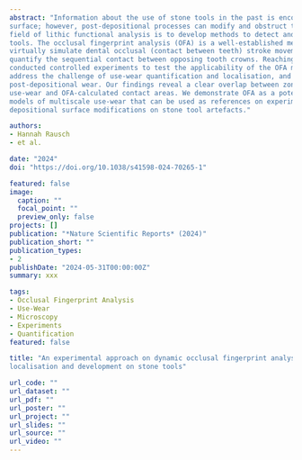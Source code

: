 ```yaml
---
abstract: "Information about the use of stone tools in the past is encoded in the wear patterns left on their
surface; however, post-depositional processes can modify and obstruct these traces. One aim in the
field of lithic functional analysis is to develop methods to detect and quantify these traces on stone
tools. The occlusal fingerprint analysis (OFA) is a well-established method in dental wear studies to
virtually simulate dental occlusal (contact between teeth) stroke movements and thus locate and
quantify the sequential contact between opposing tooth crowns. Reaching across disciplines, we
conducted controlled experiments to test the applicability of the OFA method on stone tools to
address the challenge of use-wear quantification and localisation, and therefore the identification of
post-depositional wear. Our findings reveal a clear overlap between zones of experimentally produced
use-wear and OFA-calculated contact areas. We demonstrate OFA as a potential method to generate
models of multiscale use-wear that can be used as references on experimental tools to identify post-
depositional surface modifications on stone tool artefacts."

authors:
- Hannah Rausch
- et al.

date: "2024"
doi: "https://doi.org/10.1038/s41598-024-70265-1"

featured: false
image:
  caption: ""
  focal_point: ""
  preview_only: false
projects: []
publication: "*Nature Scientific Reports* (2024)"
publication_short: ""
publication_types:
- 2
publishDate: "2024-05-31T00:00:00Z"
summary: xxx

tags:
- Occlusal Fingerprint Analysis
- Use-Wear
- Microscopy
- Experiments
- Quantification
featured: false

title: "An experimental approach on dynamic occlusal fingerprint analysis to simulate use‑wear
localisation and development on stone tools"

url_code: ""
url_dataset: ""
url_pdf: ""
url_poster: ""
url_project: ""
url_slides: ""
url_source: ""
url_video: ""
---
```

